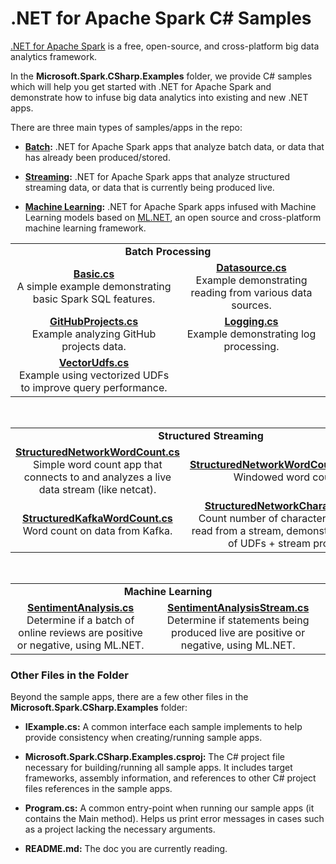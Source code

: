 # .NET for Apache Spark C# Samples

[.NET for Apache Spark](https://dot.net/spark) is a free, open-source, and cross-platform big data analytics framework.

In the **Microsoft.Spark.CSharp.Examples** folder, we provide C# samples which will help you get started with .NET for Apache Spark
and demonstrate how to infuse big data analytics into existing and new .NET apps. 

There are three main types of samples/apps in the repo:

* **[Batch](Sql/Batch):** .NET for Apache Spark apps that analyze batch data, or data that has already been produced/stored.

* **[Streaming](Sql/Streaming):** .NET for Apache Spark apps that analyze structured streaming data, or data that is currently being produced live.

* **[Machine Learning](Sql/MachineLearning):** .NET for Apache Spark apps infused with Machine Learning models based on [ML.NET](http://dot.net/ml),
an open source and cross-platform machine learning framework.

<table >
  <tr>
    <td align="middle" colspan="2"><b>Batch Processing</td>
  </tr>
  <tr>
  <td align="middle"><a href="Sql/Batch/Basic.cs"><b>Basic.cs</a></b><br>A simple example demonstrating basic Spark SQL features.<br></td>
  <td align="middle"><a href="Sql/Batch/Datasource.cs"><b>Datasource.cs</a></b><br>Example demonstrating reading from various data sources.<br></td>
  </tr>
  <tr>
    <td align="middle"><a href="Sql/Batch/GitHubProjects.cs"><b>GitHubProjects.cs</a></b><br>Example analyzing GitHub projects data.<br></td>
    <td align="middle"><a href="Sql/Batch/Logging.cs"><b>Logging.cs</a></b><br>Example demonstrating log processing.<br></td>
  </tr>
  <tr>
    <td align="middle"><a href="Sql/Batch/VectorUdfs.cs"><b>VectorUdfs.cs</a></b><br>Example using vectorized UDFs to improve query performance.<br></td>
  </tr>
</table>

<br>

<table >
  <tr>
    <td align="middle" colspan="2"><b>Structured Streaming</td>
  </tr>
  <tr>
    <td align="middle"><a href="Sql/Streaming/StructuredNetworkWordCount.cs"><b>StructuredNetworkWordCount.cs</a></b><br>Simple word count app that connects to and analyzes a live data stream (like netcat).<br></td>
    <td align="middle"><a href="Sql/Streaming/StructuredNetworkWordCountWindowed.cs"><b>StructuredNetworkWordCountWindowed.cs</a></b><br>Windowed word count app.<br></td>
  </tr>
  <tr>
    <td align="middle"><a href="Sql/Streaming/StructuredKafkaWordCount.cs"><b>StructuredKafkaWordCount.cs</a></b><br>Word count on data from Kafka.<br></td>
      <td align="middle"><a href="Sql/Streaming/StructuredNetworkCharacterCount.cs"><b>StructuredNetworkCharacterCount.cs</a></b><br>Count number of characters in each string read from a stream, demonstrating the power of UDFs + stream processing.<br></td>
  </tr>
</table>

<br>

<table >
  <tr>
    <td align="middle" colspan="2"><b>Machine Learning</td>
  </tr>
  <tr>
    <td align="middle"><a href="Sql/MachineLearning/SentimentAnalysis.cs"><b>SentimentAnalysis.cs</a></b><br>Determine if a batch of online reviews are positive or negative, using ML.NET.<br></td>
    <td align="middle"><a href="Sql/MachineLearning/SentimentAnalysisStream.cs"><b>SentimentAnalysisStream.cs</a></b><br>Determine if statements being produced live are positive or negative, using ML.NET.<br></td>
  </tr>
</table>

### Other Files in the Folder

Beyond the sample apps, there are a few other files in the **Microsoft.Spark.CSharp.Examples** folder:

* **IExample.cs:** A common interface each sample implements to help provide consistency when creating/running sample apps.

* **Microsoft.Spark.CSharp.Examples.csproj:** The C# project file necessary for building/running all sample apps. It includes target
frameworks, assembly information, and references to other C# project files references in the sample apps.

* **Program.cs:** A common entry-point when running our sample apps (it contains the Main method). Helps us print error messages in cases such as a project lacking the necessary arguments.

* **README.md:** The doc you are currently reading.
